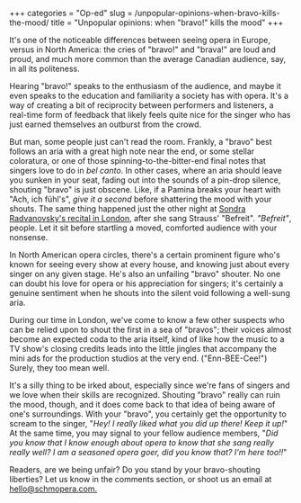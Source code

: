 +++
categories = "Op-ed"
slug = /unpopular-opinions-when-bravo-kills-the-mood/
title = "Unpopular opinions: when &quot;bravo!&quot; kills the mood"
+++

It's one of the noticeable differences between seeing opera in Europe, versus in North America: the cries of "bravo!" and "brava!" are loud and proud, and much more common than the average Canadian audience, say, in all its politeness. 

Hearing "bravo!" speaks to the enthusiasm of the audience, and maybe it even speaks to the education and familiarity a society has with opera. It's a way of creating a bit of reciprocity between performers and listeners, a real-time form of feedback that likely feels quite nice for the singer who has just earned themselves an outburst from the crowd.

But man, some people just can't read the room. Frankly, a "bravo" best follows an aria with a great high note near the end, or some stellar coloratura, or one of those spinning-to-the-bitter-end final notes that singers love to do in *bel canto*. In other cases, where an aria should leave you sunken in your seat, fading out into the sounds of a pin-drop silence, shouting "bravo" is just obscene. Like, if a Pamina breaks your heart with "Ach, ich fühl's", *give it a second* before shattering the mood with your shouts. The same thing happened just the other night at [Sondra Radvanovsky's recital in London](/in-review-sondra-radvanovskys-stunning-london-recital-debut/), after she sang Strauss' "Befreit". *"Befreit"*, people. Let it sit before startling a moved, comforted audience with your nonsense.

In North American opera circles, there's a certain prominent figure who's known for seeing every show at every house, and knowing just about every singer on any given stage. He's also an unfailing "bravo" shouter. No one can doubt his love for opera or his appreciation for singers; it's certainly a genuine sentiment when he shouts into the silent void following a well-sung aria. 

During our time in London, we've come to know a few other suspects who can be relied upon to shout the first in a sea of "bravos"; their voices almost become an expected coda to the aria itself, kind of like how the music to a TV show's closing credits leads into the little jingles that accompany the mini ads for the production studios at the very end. ("Enn-BEE-Cee!") Surely, they too mean well.

It's a silly thing to be irked about, especially since we're fans of singers and we love when their skills are recognized. Shouting "bravo" really can ruin the mood, though, and it does come back to that idea of being aware of one's surroundings. With your "bravo", you certainly get the opportunity to scream to the singer, "*Hey! I really liked what you did up there! Keep it up!*" At the same time, you may signal to your fellow audience members, "*Did you know that I know enough about opera to know that she sang really really well? I am a seasoned opera goer, did you know that? I'm here too!!*"

Readers, are we being unfair? Do you stand by your bravo-shouting liberties? Let us know in the comments section, or shoot us an email at [hello@schmopera.com.](mailto:hello@schmopera.com)
